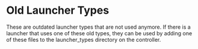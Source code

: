 # Old Launcher Types

These are outdated launcher types that are not used anymore. If there is a launcher that uses one of these old types, they can be used by adding one of these files to the launcher_types directory on the controller.